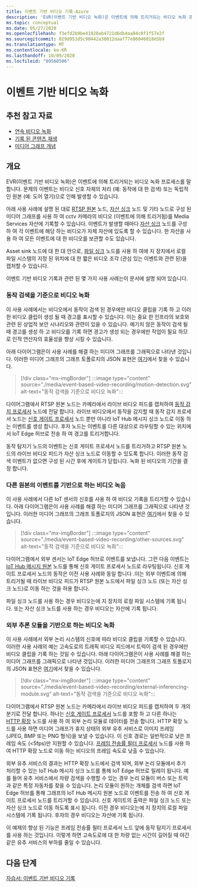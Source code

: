 ```yaml
---
title: 이벤트 기반 비디오 기록-Azure
description: 'EVR(이벤트 기반 비디오 녹화)은 이벤트에 의해 트리거되는 비디오 녹화 프로세스를 말합니다. 문제의 이벤트는 비디오 신호 자체의 처리 (예: 동작에 대 한 검색) 또는 독립적인 원본 (예: 도어 열기)으로 인해 발생할 수 있습니다.  이벤트 기반 비디오 기록과 관련 된 몇 가지 사용 사례는이 문서에 설명 되어 있습니다.'
ms.topic: conceptual
ms.date: 05/27/2020
ms.openlocfilehash: f3efd2b9be41928ab4721d6db4aa84c0f1f57e2f
ms.sourcegitcommit: 829d951d5c90442a38012daaf77e86046018e5b9
ms.translationtype: MT
ms.contentlocale: ko-KR
ms.lasthandoff: 10/09/2020
ms.locfileid: "89568506"
---
```

# <a name="event-based-video-recording"></a>이벤트 기반 비디오 녹화  
 
## <a name="suggested-pre-reading"></a>추천 참고 자료  

* [연속 비디오 녹화](continuous-video-recording-concept.md)
* [기록 된 콘텐츠 재생](video-playback-concept.md)
* [미디어 그래프 개념](media-graph-concept.md)

## <a name="overview"></a>개요 

EVR(이벤트 기반 비디오 녹화)은 이벤트에 의해 트리거되는 비디오 녹화 프로세스를 말합니다. 문제의 이벤트는 비디오 신호 자체의 처리 (예: 동작에 대 한 검색) 또는 독립적인 원본 (예: 도어 열기)으로 인해 발생할 수 있습니다. 

아래 사용 사례에 설명 된 대로 [RTSP 원본](media-graph-concept.md#rtsp-source) 노드, [자산 싱크](media-graph-concept.md#asset-sink) 노드 및 기타 노드로 구성 된 미디어 그래프를 사용 하 여 cctv 카메라의 비디오 (이벤트에 의해 트리거됨)를 Media Services 자산에 기록할 수 있습니다. 이벤트가 발생할 때마다 [자산 싱크](media-graph-concept.md#asset-sink) 노드를 구성 하 여 각 이벤트에 해당 하는 비디오가 자체 자산에 있도록 할 수 있습니다. 한 자산을 사용 하 여 모든 이벤트에 대 한 비디오를 보관할 수도 있습니다. 

Asset sink 노드에 대 한 대 안으로, [파일 싱크](media-graph-concept.md#file-sink) 노드를 사용 하 여에 지 장치에서 로컬 파일 시스템의 지정 된 위치에 대 한 짧은 비디오 조각 (관심 있는 이벤트와 관련 된)을 캡처할 수 있습니다. 

이벤트 기반 비디오 기록과 관련 된 몇 가지 사용 사례는이 문서에 설명 되어 있습니다.

### <a name="video-recording-based-on-motion-detection"></a>동작 검색을 기준으로 비디오 녹화  

이 사용 사례에서는 비디오에서 동작이 검색 된 경우에만 비디오 클립을 기록 하 고 이러한 비디오 클립이 생성 될 때 경고를 표시할 수 있습니다. 이는 중요 한 인프라의 보호와 관련 된 상업적 보안 시나리오와 관련이 있을 수 있습니다. 예기치 않은 동작이 검색 될 때 경고를 생성 하 고 비디오를 기록 하면 경고가 생성 되는 경우에만 작업이 필요 하므로 인적 연산자의 효율성을 향상 시킬 수 있습니다.

아래 다이어그램은이 사용 사례를 해결 하는 미디어 그래프를 그래픽으로 나타낸 것입니다. 이러한 미디어 그래프의 그래프 토폴로지의 JSON 표현은 [여기](https://github.com/Azure/live-video-analytics/blob/master/MediaGraph/topologies/evr-motion-assets/topology.json)에서 찾을 수 있습니다.

> [!div class="mx-imgBorder"]
> :::image type="content" source="./media/event-based-video-recording/motion-detection.svg" alt-text="동작 검색을 기준으로 비디오 녹화":::

다이어그램에서 RTSP 원본 노드는 카메라에서 라이브 비디오 피드를 캡처하여 [동작 감지 프로세서](media-graph-concept.md#motion-detection-processor) 노드에 전달 합니다. 라이브 비디오에서 동작을 감지할 때 동작 감지 프로세서 노드는 [신호 게이트 프로세서](media-graph-concept.md#signal-gate-processor) 노드 뿐만 아니라 IoT Hub 메시지 싱크 노드로 이동 하는 이벤트를 생성 합니다. 후자 노드는 이벤트를 다른 대상으로 라우팅할 수 있는 위치에서 IoT Edge 허브로 전송 하 여 경고를 트리거합니다. 

동작 탐지기 노드의 이벤트는 신호 게이트 프로세서 노드를 트리거하고 RTSP 원본 노드의 라이브 비디오 피드가 자산 싱크 노드로 이동할 수 있도록 합니다. 이러한 동작 검색 이벤트가 없으면 구성 된 시간 후에 게이트가 닫힙니다. 녹화 된 비디오의 기간을 결정 합니다.

### <a name="video-recording-based-on-events-from-other-sources"></a>다른 원본의 이벤트를 기반으로 하는 비디오 녹음  

이 사용 사례에서 다른 IoT 센서의 신호를 사용 하 여 비디오 기록을 트리거할 수 있습니다. 아래 다이어그램은이 사용 사례를 해결 하는 미디어 그래프를 그래픽으로 나타낸 것입니다. 이러한 미디어 그래프의 그래프 토폴로지의 JSON 표현은 [여기](https://github.com/Azure/live-video-analytics/blob/master/MediaGraph/topologies/evr-hubMessage-files/topology.json)에서 찾을 수 있습니다.

> [!div class="mx-imgBorder"]
> :::image type="content" source="./media/event-based-video-recording/other-sources.svg" alt-text="동작 검색을 기준으로 비디오 녹화":::

다이어그램에서 외부 센서는 IoT Edge 허브로 이벤트를 보냅니다. 그런 다음 이벤트는 [IoT Hub 메시지 원본](media-graph-concept.md#iot-hub-message-source) 노드를 통해 신호 게이트 프로세서 노드로 라우팅됩니다. 신호 게이트 프로세서 노드의 동작은 이전 사용 사례와 동일 합니다 .이는 외부 이벤트에 의해 트리거될 때 라이브 비디오 피드가 RTSP 원본 노드에서 파일 싱크 노드 (또는 자산 싱크 노드)로 이동 하는 것을 허용 합니다. 

파일 싱크 노드를 사용 하는 경우 비디오는에 지 장치의 로컬 파일 시스템에 기록 됩니다. 또는 자산 싱크 노드를 사용 하는 경우 비디오는 자산에 기록 됩니다.

### <a name="video-recording-based-on-an-external-inferencing-module"></a>외부 추론 모듈을 기반으로 하는 비디오 녹화 

이 사용 사례에서 외부 논리 시스템의 신호에 따라 비디오 클립을 기록할 수 있습니다. 이러한 사용 사례의 예는 고속도로의 트래픽 비디오 피드에서 트럭이 검색 된 경우에만 비디오 클립을 기록 하는 것일 수 있습니다. 아래 다이어그램은이 사용 사례를 해결 하는 미디어 그래프를 그래픽으로 나타낸 것입니다. 이러한 미디어 그래프의 그래프 토폴로지의 JSON 표현은 [여기](https://github.com/Azure/live-video-analytics/blob/master/MediaGraph/topologies/evr-hubMessage-assets/topology.json)에서 찾을 수 있습니다.

> [!div class="mx-imgBorder"]
> :::image type="content" source="./media/event-based-video-recording/external-inferencing-module.svg" alt-text="동작 검색을 기준으로 비디오 녹화":::

다이어그램에서 RTSP 원본 노드는 카메라에서 라이브 비디오 피드를 캡처하여 두 개의 분기로 전달 합니다. 하나는 [신호 게이트 프로세서](media-graph-concept.md#signal-gate-processor) 노드를 포함 하 고 다른 하나는 [HTTP 확장](media-graph-concept.md) 노드를 사용 하 여 외부 논리 모듈로 데이터를 전송 합니다. HTTP 확장 노드를 사용 하면 미디어 그래프가 휴지 상태의 외부 유추 서비스로 이미지 프레임 (JPEG, BMP 또는 PNG 형식)을 보낼 수 있습니다. 이 신호 경로는 일반적으로 낮은 프레임 속도 (<5fps)만 지원할 수 있습니다. [프레임 전송률 필터 프로세서](media-graph-concept.md#frame-rate-filter-processor) 노드를 사용 하 여 HTTP 확장 노드로 이동 하는 비디오의 프레임 속도로 낮출 수 있습니다.

외부 유추 서비스의 결과는 HTTP 확장 노드에서 검색 되며, 외부 논리 모듈에서 추가 처리할 수 있는 IoT Hub 메시지 싱크 노드를 통해 IoT Edge 허브로 릴레이 됩니다. 예를 들어 유추 서비스에서 차량 검색을 수행할 수 있는 경우 논리 모듈이 버스 또는 트럭과 같은 특정 자동차를 찾을 수 있습니다. 논리 모듈이 원하는 개체를 검색 하면 IoT Edge 허브를 통해 그래프의 IoT Hub 메시지 원본 노드로 이벤트를 전송 하 여 신호 게이트 프로세서 노드를 트리거할 수 있습니다. 신호 게이트의 출력은 파일 싱크 노드 또는 자산 싱크 노드로 이동 하도록 표시 됩니다. 이전 경우 비디오는에 지 장치의 로컬 파일 시스템에 기록 됩니다. 후자의 경우 비디오는 자산에 기록 됩니다.

이 예제의 향상 된 기능은 프레임 전송률 필터 프로세서 노드 앞에 동작 탐지기 프로세서를 사용 하는 것입니다. 이렇게 하면 고속도로에 대 한 차량 없는 시간이 길어질 때 야간 같은 유추 서비스의 부하를 줄일 수 있습니다. 

## <a name="next-steps"></a>다음 단계

[자습서: 이벤트 기반 비디오 기록](event-based-video-recording-tutorial.md)
